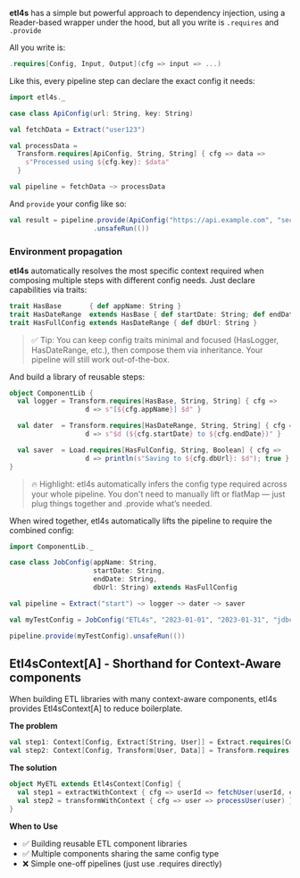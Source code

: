
**etl4s** has a simple but powerful approach to dependency injection, using a Reader-based wrapper under the hood, but all you write is `.requires` and `.provide`

All you write is:
```scala
.requires[Config, Input, Output](cfg => input => ...)
```

Like this, every pipeline step can declare the exact config it needs:

```scala
import etl4s._

case class ApiConfig(url: String, key: String)

val fetchData = Extract("user123")

val processData =
  Transform.requires[ApiConfig, String, String] { cfg => data =>
    s"Processed using ${cfg.key}: $data"
  }

val pipeline = fetchData ~> processData

```

And `provide` your config like so:
```scala
val result = pipeline.provide(ApiConfig("https://api.example.com", "secret-key"))
                     .unsafeRun(())
```

### Environment propagation

**etl4s** automatically resolves the most specific context required when composing multiple steps with different config needs. Just declare capabilities via traits:

```scala
trait HasBase       { def appName: String }
trait HasDateRange  extends HasBase { def startDate: String; def endDate: String }
trait HasFullConfig extends HasDateRange { def dbUrl: String }
```
> ✅ Tip: You can keep config traits minimal and focused (HasLogger, HasDateRange, etc.), then compose them via inheritance. Your pipeline will still work out-of-the-box.

And build a library of reusable steps:
```scala
object ComponentLib {
  val logger = Transform.requires[HasBase, String, String] { cfg =>
                   d => s"[${cfg.appName}] $d" }

  val dater  = Transform.requires[HasDateRange, String, String] { cfg =>
                   d => s"$d (${cfg.startDate} to ${cfg.endDate})" }

  val saver  = Load.requires[HasFulConfig, String, Boolean] { cfg =>
                   d => println(s"Saving to ${cfg.dbUrl}: $d"); true }
}
```
> 🔥 Highlight: etl4s automatically infers the config type required across your whole pipeline.
> You don't need to manually lift or flatMap — just plug things together and .provide what’s needed.


When wired together, etl4s automatically lifts the pipeline to require the combined config:
```scala
import ComponentLib._

case class JobConfig(appName: String,
                     startDate: String,
                     endDate: String,
                     dbUrl: String) extends HasFullConfig

val pipeline = Extract("start") ~> logger ~> dater ~> saver

val myTestConfig = JobConfig("ETL4s", "2023-01-01", "2023-01-31", "jdbc:pg")

pipeline.provide(myTestConfig).unsafeRun(())
```

## Etl4sContext[A] - Shorthand for Context-Aware components

When building ETL libraries with many context-aware components, etl4s provides Etl4sContext[A] to reduce boilerplate.

**The problem**
```scala
val step1: Context[Config, Extract[String, User]] = Extract.requires[Config, String, User] { ... }
val step2: Context[Config, Transform[User, Data]] = Transform.requires[Config, User, Data] { ... }
```

**The solution**
```scala
object MyETL extends Etl4sContext[Config] {
  val step1 = extractWithContext { cfg => userId => fetchUser(userId, cfg.apiKey) }
  val step2 = transformWithContext { cfg => user => processUser(user) }
}
```

**When to Use**


- ✅ Building reusable ETL component libraries
- ✅ Multiple components sharing the same config type
- ❌ Simple one-off pipelines (just use .requires directly)
